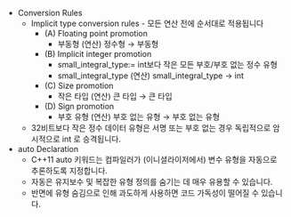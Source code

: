 - Conversion Rules
	- Implicit type conversion rules - 모든 연산 전에 순서대로 적용됩니다
		- (A) Floating point promotion
			- 부동형 (연산) 정수형 → 부동형
		- (B) Implicit integer promotion
			- small_integral_type:= int보다 작은 모든 부호/부호 없는 정수 유형
			- small_integral_type (연산) small_integral_type → int
		- (C) Size promotion
			- 작은 타입 (연산) 큰 타입 → 큰 타입
		- (D) Sign promotion
			- 부호 유형 (연산) 부호 없는 유형 → 부호 없는 유형
	- 32비트보다 작은 정수 데이터 유형은 서명 또는 부호 없는 경우 독립적으로 암시적으로 int 로 승격됩니다.
- auto Declaration
	- C++11 auto 키워드는 컴파일러가 (이니셜라이저에서) 변수 유형을 자동으로 추론하도록 지정합니다.
	- 자동은 유지보수 및 복잡한 유형 정의를 숨기는 데 매우 유용할 수 있습니다.
	- 반면에 유형 숨김으로 인해 과도하게 사용하면 코드 가독성이 떨어질 수 있습니다.
